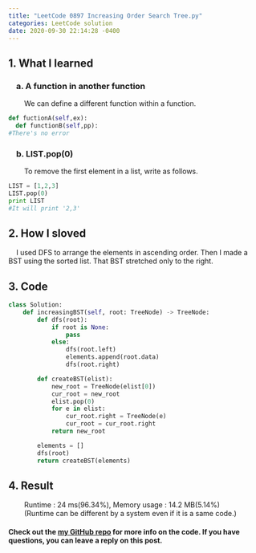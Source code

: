```yaml
---
title: "LeetCode 0897 Increasing Order Search Tree.py"
categories: LeetCode solution
date: 2020-09-30 22:14:28 -0400
---
```


## 1. What I learned
### &nbsp;&nbsp;&nbsp;&nbsp;a. A function in another function
&nbsp;&nbsp;&nbsp;&nbsp;&nbsp;&nbsp;&nbsp;&nbsp;We can define a different function within a function.
```python
def fuctionA(self,ex):
  def functionB(self,pp):
#There's no error
```

### &nbsp;&nbsp;&nbsp;&nbsp;b. LIST.pop(0)
&nbsp;&nbsp;&nbsp;&nbsp;&nbsp;&nbsp;&nbsp;&nbsp;To remove the first element in a list, write as follows.
```python
LIST = [1,2,3]
LIST.pop(0)
print LIST
#It will print '2,3'
```

## 2. How I sloved
&nbsp;&nbsp;&nbsp;&nbsp;I used DFS to arrange the elements in ascending order. Then I made a BST using the sorted list. That BST stretched only to the right. 

## 3. Code
```python
class Solution:
    def increasingBST(self, root: TreeNode) -> TreeNode:
        def dfs(root):
            if root is None:
                pass
            else:
                dfs(root.left)
                elements.append(root.data)
                dfs(root.right)

        def createBST(elist):
            new_root = TreeNode(elist[0])
            cur_root = new_root
            elist.pop(0)
            for e in elist:
                cur_root.right = TreeNode(e)
                cur_root = cur_root.right
            return new_root

        elements = []
        dfs(root)
        return createBST(elements)
```

## 4. Result
&nbsp;&nbsp;&nbsp;&nbsp;&nbsp;&nbsp;&nbsp;&nbsp;Runtime : 24 ms(96.34%), Memory usage : 14.2 MB(5.14%)  
&nbsp;&nbsp;&nbsp;&nbsp;&nbsp;&nbsp;&nbsp;&nbsp;(Runtime can be different by a system even if it is a same code.)

#### Check out the [my GitHub repo][hyuk-gh] for more info on the code. If you have questions, you can leave a reply on this post.

[hyuk-gh]:   https://github.com/dlgur1994/StudyAlgorithms
